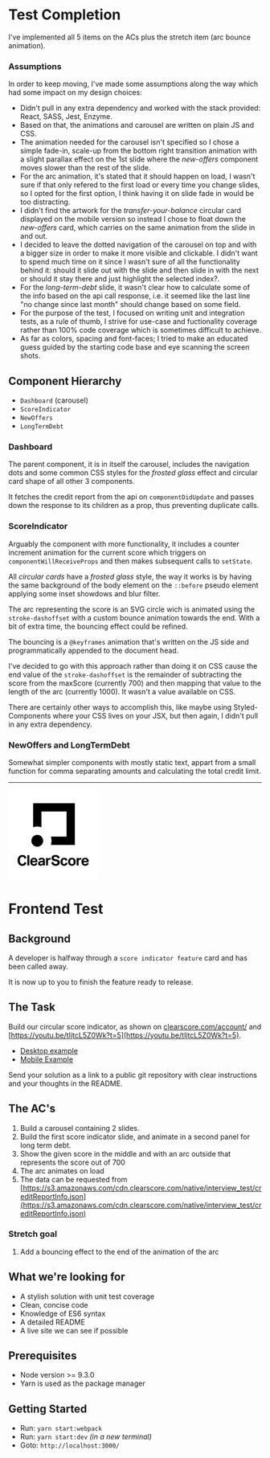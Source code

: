 # Test Completion

I've implemented all 5 items on the ACs plus the stretch item (arc bounce animation).

### Assumptions

In order to keep moving, I've made some assumptions along the way which had some impact on my design choices:

* Didn't pull in any extra dependency and worked with the stack provided: React, SASS, Jest, Enzyme.
* Based on that, the animations and carousel are written on plain JS and CSS.
* The animation needed for the carousel isn't specified so I chose a simple fade-in, scale-up from the bottom right transition animation with a slight parallax effect on the 1st slide where the _new-offers_ component moves slower than the rest of the slide.
* For the arc animation, it's stated that it should happen on load, I wasn't sure if that only refered to the first load or every time you change slides, so I opted for the first option, I think having it on slide fade in would be too distracting.
* I didn't find the artwork for the _transfer-your-balance_ circular card displayed on the mobile version so instead I chose to float down the _new-offers_ card, which carries on the same animation from the slide in and out.
* I decided to leave the dotted navigation of the carousel on top and with a bigger size in order to make it more visible and clickable. I didn't want to spend much time on it since I wasn't sure of all the functionality behind it: should it slide out with the slide and then slide in with the next or should it stay there and just highlight the selected index?.
* For the _long-term-debt_ slide, it wasn't clear how to calculate some of the info based on the api call response, i.e. it seemed like the last line "no change since last month" should change based on some field.
* For the purpose of the test, I focused on writing unit and integration tests, as a rule of thumb, I strive for use-case and fuctionality coverage rather than 100% code coverage which is sometimes difficult to achieve.
* As far as colors, spacing and font-faces; I tried to make an educated guess guided by the starting code base and eye scanning the screen shots.

## Component Hierarchy

* `Dashboard` (carousel)
* `ScoreIndicator`
* `NewOffers`
* `LongTermDebt`

### Dashboard

The parent component, it is in itself the carousel, includes the navigation dots and some common CSS styles for the _frosted glass_ effect and circular card shape of all other 3 components.

It fetches the credit report from the api on `componentDidUpdate` and passes down the response to its children as a prop, thus preventing duplicate calls.

### ScoreIndicator

Arguably the component with more functionality, it includes a counter increment animation for the current score which triggers on `componentWillReceiveProps` and then makes subsequent calls to `setState`.

All _circular cards_ have a _frosted glass_ style, the way it works is by having the same background of the body element on the `::before` pseudo element applying some inset showdows and blur filter.

The arc representing the score is an SVG circle wich is animated using the `stroke-dashoffset` with a custom bounce animation towards the end. With a bit of extra time, the bouncing effect could be refined.

The bouncing is a `@keyframes` animation that's written on the JS side and programmatically appended to the document head.

I've decided to go with this approach rather than doing it on CSS cause the end value of the `stroke-dashoffset` is the remainder of subtracting the score from the maxScore (currently 700) and then mapping that value to the length of the arc (currently 1000). It wasn't a value available on CSS.

There are certainly other ways to accomplish this, like maybe using Styled-Components where your CSS lives on your JSX, but then again, I didn't pull in any extra dependency.

### NewOffers and LongTermDebt

Somewhat simpler components with mostly static text, appart from a small function for comma separating amounts and calculating the total credit limit.

---

![ClearScore](https://raw.githubusercontent.com/ClearScore/FED-home-test/master/docs/clearscore.png?token=ABpdw5m-hB7aVWCKaYGpucwwUt438SHLks5atOQHwA%3D%3D)

# Frontend Test

## Background

A developer is halfway through a `score indicator feature` card and has been called away.

It is now up to you to finish the feature ready to release.

## The Task

Build our circular score indicator, as shown on [clearscore.com/account/](https://www.clearscore.com/account/) and [https://youtu.be/tIjtcL5Z0Wk?t=5](https://youtu.be/tIjtcL5Z0Wk?t=5).

* [Desktop example](/docs/score-indicator-desktop.jpg)
* [Mobile Example](/docs/score-indicator-mobile.jpg)

Send your solution as a link to a public git repository with clear instructions and your thoughts in the README.

## The AC's

1.  Build a carousel containing 2 slides.
2.  Build the first score indicator slide, and animate in a second panel for long term debt.
3.  Show the given score in the middle and with an arc outside that represents the score out of 700
4.  The arc animates on load
5.  The data can be requested from [https://s3.amazonaws.com/cdn.clearscore.com/native/interview_test/creditReportInfo.json](https://s3.amazonaws.com/cdn.clearscore.com/native/interview_test/creditReportInfo.json)

### Stretch goal

1.  Add a bouncing effect to the end of the animation of the arc

## What we're looking for

* A stylish solution with unit test coverage
* Clean, concise code
* Knowledge of ES6 syntax
* A detailed README
* A live site we can see if possible

## Prerequisites

* Node version >= 9.3.0
* Yarn is used as the package manager

## Getting Started

* Run: `yarn start:webpack`
* Run: `yarn start:dev` _(in a new terminal)_
* Goto: `http://localhost:3000/`
